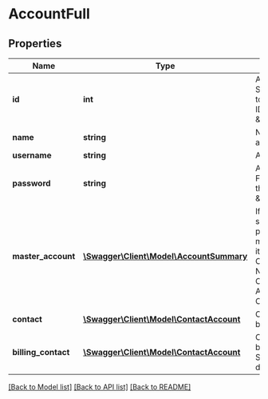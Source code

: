 # AccountFull

## Properties
Name | Type | Description | Notes
------------ | ------------- | ------------- | -------------
**id** | **int** | Account ID. Sometimes referred to as \&quot;Voip ID\&quot; or \&quot;voip_id\&quot;. | [optional] 
**name** | **string** | Name on the account. Read-only. | [optional] 
**username** | **string** | Account user name | [optional] 
**password** | **string** | Account password. For security reason, this is masked as \&quot;**\&quot; | [optional] 
**master_account** | [**\Swagger\Client\Model\AccountSummary**](AccountSummary.md) | If this account is a subaccount, this property shows the master account that it belongs to. Otherwise it is NULL. Read-only. Output is an Account Summary Object. | [optional] 
**contact** | [**\Swagger\Client\Model\ContactAccount**](ContactAccount.md) | Contact Object. See below for details. | [optional] 
**billing_contact** | [**\Swagger\Client\Model\ContactAccount**](ContactAccount.md) | Contact Object for billing purposes. See below for details. | [optional] 

[[Back to Model list]](../README.md#documentation-for-models) [[Back to API list]](../README.md#documentation-for-api-endpoints) [[Back to README]](../README.md)


